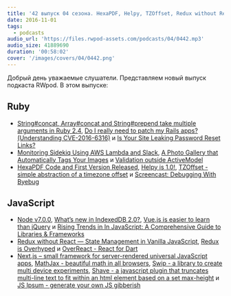 ```yaml
---
title: '42 выпуск 04 сезона. HexaPDF, Helpy, TZOffset, Redux without React, Next.js, Swip, Shave, MathJax, JS Ipsum и прочее'
date: 2016-11-01
tags:
  - podcasts
audio_url: 'https://files.rwpod-assets.com/podcasts/04/0442.mp3'
audio_size: 41889690
duration: '00:58:02'
cover: '/images/covers/04/0442.png'
---
```


Добрый день уважаемые слушатели. Представляем новый выпуск подкаста RWpod. В этом выпуске:

## Ruby

- [String#concat, Array#concat and String#prepend take multiple arguments in Ruby 2.4](http://blog.bigbinary.com/2016/10/28/string-array-concat-and-string-prepend-take-multiple-arguments-in-ruby-2-4.html), [Do I really need to patch my Rails apps? (Understanding CVE-2016-6316)](http://ducktypelabs.com/do-i-really-need-to-upgrade-my-rails-apps/) и [Is Your Site Leaking Password Reset Links?](https://robots.thoughtbot.com/is-your-site-leaking-password-reset-links)
- [Monitoring Sidekiq Using AWS Lambda and Slack](http://brandonhilkert.com/blog/monitoring-sidekiq-using-aws-lambda-and-slack/), [A Photo Gallery that Automatically Tags Your Images](https://blog.rebased.pl/2016/10/25/computer-vision-2.html) и [Validation outside ActiveModel](http://blog.ragnarson.com/2016/10/26/validation-outside-activemodel.html)
- [HexaPDF Code and First Version Released](http://gettalong.org/blog/2016/hexapdf-code-and-first-version-released.html), [Helpy is 1.0!](https://helpy.io/blog/helpy-1.0/), [TZOffset - simple abstraction of a timezone offset](https://github.com/molybdenum-99/tz_offset) и [Screencast: Debugging With Byebug](http://www.rubypigeon.com/posts/screencast-debugging-with-byebug/)

## JavaScript

- [Node v7.0.0](https://nodejs.org/en/blog/release/v7.0.0/), [What’s new in IndexedDB 2.0?](https://hacks.mozilla.org/2016/10/whats-new-in-indexeddb-2-0/), [Vue.js is easier to learn than jQuery](https://medium.com/js-dojo/vue-js-is-easier-to-learn-than-jquery-abbbb9c12cf8) и [Rising Trends in In JavaScript: A Comprehensive Guide to Libraries & Frameworks](https://envato.com/blog/rising-trends-in-javascript/)
- [Redux without React — State Management in Vanilla JavaScript](https://www.sitepoint.com/redux-without-react-state-management-vanilla-javascript/), [Redux is Overhyped](https://medium.com/@shakiba/redux-is-overhyped-3ad6e42b7730) и [OverReact - React for Dart](https://workiva.github.io/over_react/)
- [Next.js – small framework for server-rendered universal JavaScript apps](https://zeit.co/blog/next), [MathJax - beautiful math in all browsers](https://www.mathjax.org/), [Swip - a library to create multi device experiments](https://github.com/paulsonnentag/swip), [Shave - a javascript plugin that truncates multi-line text to fit within an html element based on a set max-height](https://dollarshaveclub.github.io/shave/) и [JS Ipsum - generate your own JS gibberish](http://jsipsum.lunarlogic.io/)
